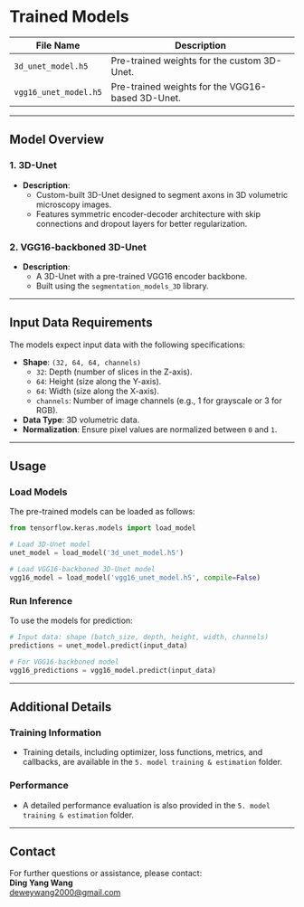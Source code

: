 # **Trained Models**

| **File Name**         | **Description**                               |
|------------------------|-----------------------------------------------|
| `3d_unet_model.h5`    | Pre-trained weights for the custom 3D-Unet.   |
| `vgg16_unet_model.h5` | Pre-trained weights for the VGG16-based 3D-Unet.|

---

## **Model Overview**

### **1. 3D-Unet**
- **Description**:
  - Custom-built 3D-Unet designed to segment axons in 3D volumetric microscopy images.
  - Features symmetric encoder-decoder architecture with skip connections and dropout layers for better regularization.


### **2. VGG16-backboned 3D-Unet**
- **Description**:
  - A 3D-Unet with a pre-trained VGG16 encoder backbone.
  - Built using the `segmentation_models_3D` library.

---

## **Input Data Requirements**

The models expect input data with the following specifications:

- **Shape**: `(32, 64, 64, channels)`  
  - `32`: Depth (number of slices in the Z-axis).  
  - `64`: Height (size along the Y-axis).  
  - `64`: Width (size along the X-axis).  
  - `channels`: Number of image channels (e.g., 1 for grayscale or 3 for RGB).  
- **Data Type**: 3D volumetric data.  
- **Normalization**: Ensure pixel values are normalized between `0` and `1`.  

---

## **Usage**

### **Load Models**
The pre-trained models can be loaded as follows:
```python
from tensorflow.keras.models import load_model

# Load 3D-Unet model
unet_model = load_model('3d_unet_model.h5')

# Load VGG16-backboned 3D-Unet model
vgg16_model = load_model('vgg16_unet_model.h5', compile=False)
```

### **Run Inference**
To use the models for prediction:
```python
# Input data: shape (batch_size, depth, height, width, channels)
predictions = unet_model.predict(input_data)

# For VGG16-backboned model
vgg16_predictions = vgg16_model.predict(input_data)
```

---

## **Additional Details**

### **Training Information**
- Training details, including optimizer, loss functions, metrics, and callbacks, are available in the `5. model training & estimation` folder.

### **Performance**
- A detailed performance evaluation is also provided in the `5. model training & estimation` folder.

---

## **Contact**

For further questions or assistance, please contact:  
**Ding Yang Wang**  
[deweywang2000@gmail.com](mailto:deweywang2000@gmail.com)
